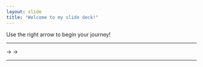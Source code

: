 ```yaml
---
layout: slide
title: "Welcome to my slide deck!"
---
```


Use the right arrow to begin your journey!

---
→ →

---